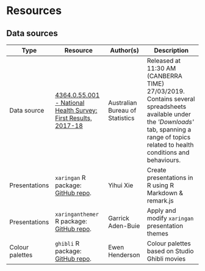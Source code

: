 # Resources

## Data sources

| Type | Resource | Author(s) | Description |
| --- | --- | --- | --- |
| Data source | [4364.0.55.001 - National Health Survey: First Results, 2017-18](https://www.abs.gov.au/AUSSTATS/abs@.nsf/Lookup/4364.0.55.001Main+Features100012017-18?OpenDocument) | Australian Bureau of Statistics | Released at 11:30 AM (CANBERRA TIME) 27/03/2019. Contains several spreadsheets available under the _'Downloads'_ tab, spanning a range of topics related to health conditions and behaviours. |
| Presentations | `xaringan` R package: [GitHub repo](https://github.com/yihui/xaringan). | Yihui Xie | Create presentations in R using R Markdown & remark.js |
| Presentations |`xaringanthemer` R package: [GitHub repo](https://github.com/gadenbuie/xaringanthemer). | Garrick Aden-Buie | Apply and modify `xaringan` presentation themes |
| Colour palettes | `ghibli` R package: [GitHub repo](https://github.com/ewenme/ghibli). | Ewen Henderson | Colour palettes based on Studio Ghibli movies |